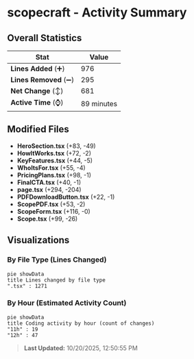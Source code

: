 # scopecraft - Activity Summary 

## Overall Statistics

| Stat                   | Value                                                             |
| ---------------------- | ----------------------------------------------------------------- |
| **Lines Added** (➕)   | 976                                          |
| **Lines Removed** (➖) | 295                                        |
| **Net Change** (↕)    | 681                |
| **Active Time** (⌚)   | 89 minutes |


## Modified Files
- **HeroSection.tsx** (+83, -49)
- **HowItWorks.tsx** (+72, -2)
- **KeyFeatures.tsx** (+44, -5)
- **WhoItsFor.tsx** (+55, -4)
- **PricingPlans.tsx** (+98, -1)
- **FinalCTA.tsx** (+40, -1)
- **page.tsx** (+294, -204)
- **PDFDownloadButton.tsx** (+22, -1)
- **ScopePDF.tsx** (+53, -2)
- **ScopeForm.tsx** (+116, -0)
- **Scope.tsx** (+99, -26)

## Visualizations

### By File Type (Lines Changed)

```mermaid
pie showData
title Lines changed by file type
".tsx" : 1271
```

### By Hour (Estimated Activity Count)

```mermaid
pie showData
title Coding activity by hour (count of changes)
"11h" : 19
"12h" : 47
```


> **Last Updated:** 10/20/2025, 12:50:55 PM
